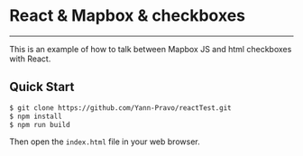 # React & Mapbox & checkboxes
***

This is an example of how to talk between Mapbox JS and html checkboxes with React.

## Quick Start
```sh
$ git clone https://github.com/Yann-Pravo/reactTest.git
$ npm install
$ npm run build 
```

Then open the `index.html` file in your web browser.